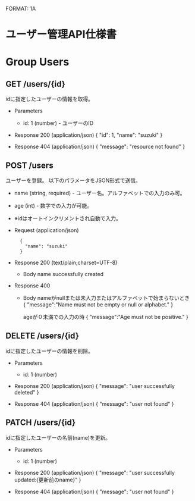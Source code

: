 FORMAT: 1A
# ユーザー管理API仕様書

# Group Users


## GET /users/{id}

idに指定したユーザーの情報を取得。

+ Parameters
    + id: 1 (number) - ユーザーのID


+ Response 200 (application/json)
  {
  "id": 1,
  "name": "suzuki"
  }

+ Response 404 (application/json)
  {
  "message": "resource not found"
  }


## POST /users
ユーザーを登録。
以下のパラメータをJSON形式で送信。

+ name (string, required) - ユーザー名。アルファベットでの入力のみ可。
+ age (int) - 数字での入力が可能。
+ ※idはオートインクリメントされ自動で入力。

+ Request (application/json)

        {
          "name": "suzuki"
        }

+ Response 200 (text/plain;charset=UTF-8)
    + Body
      name successfully created

+ Response 400
    + Body
      nameがnullまたは未入力またはアルファベットで始まらないとき
      {
        "message":"Name must not be empty or null or alphabet."
      }

      ageが０未満での入力の時
      {
      "message":"Age must not be positive."
      }

## DELETE /users/{id}

idに指定したユーザーの情報を削除。

+ Parameters

    + id: 1 (number) 

+ Response 200 (application/json)
  {
  "message": "user successfully deleted"
  }

+ Response 404 (application/json)
  {
  "message": "user not found"
  }

## PATCH /users/{id}

idに指定したユーザーの名前(name)を更新。

+ Parameters

  + id: 1 (number)

+ Response 200 (application/json)
  {
  "message": "user successfully updated:{更新前のname}"
  }

+ Response 404 (application/json)
  {
  "message": "user not found"
  }
